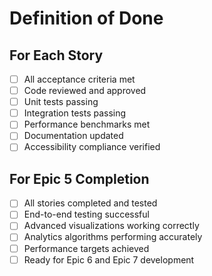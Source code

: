 # Definition of Done

## For Each Story
- [ ] All acceptance criteria met
- [ ] Code reviewed and approved
- [ ] Unit tests passing
- [ ] Integration tests passing
- [ ] Performance benchmarks met
- [ ] Documentation updated
- [ ] Accessibility compliance verified

## For Epic 5 Completion
- [ ] All stories completed and tested
- [ ] End-to-end testing successful
- [ ] Advanced visualizations working correctly
- [ ] Analytics algorithms performing accurately
- [ ] Performance targets achieved
- [ ] Ready for Epic 6 and Epic 7 development
